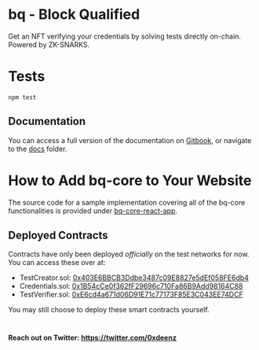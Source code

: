 # bq - Block Qualified

Get an NFT verifying your credentials by solving tests directly on-chain. 
Powered by ZK-SNARKS.

# Tests

```
npm test
```

## Documentation

You can access a full version of the documentation on [Gitbook](https://deenz.gitbook.io/bq-core/), or navigate to the [docs](./docs/) folder.

# How to Add bq-core to Your Website

The source code for a sample implementation covering all of the bq-core functionalities is provided under [bq-core-react-app](https://github.com/0xdeenz/bq-core-react-app).

## Deployed Contracts

Contracts have only been deployed _officially_ on the test networks for now. You can access these over at:

- TestCreator.sol: [0x403E6BBCB3Ddbe3487c09E8827e5dEf058FE6db4](https://mumbai.polygonscan.com/address/0x403E6BBCB3Ddbe3487c09E8827e5dEf058FE6db4#code)
- Credentials.sol: [0x1B54cCe0f362fF29696c710Fa86B9Add98164C88](https://mumbai.polygonscan.com/address/0x1B54cCe0f362fF29696c710Fa86B9Add98164C88#code)
- TestVerifier.sol: [0xE6cd4a671d06D91E71c77173F85E3C043EE74DCF](https://mumbai.polygonscan.com/address/0xE6cd4a671d06D91E71c77173F85E3C043EE74DCF#code)

You may still choose to deploy these smart contracts yourself.

#
#### Reach out on Twitter: https://twitter.com/0xdeenz
